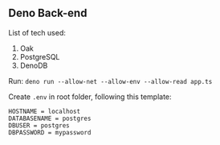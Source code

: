 ## Deno Back-end

List of tech used:

1. Oak
2. PostgreSQL
3. DenoDB

Run:
`deno run --allow-net --allow-env --allow-read app.ts`

Create `.env` in root folder, following this template:

```
HOSTNAME = localhost
DATABASENAME = postgres
DBUSER = postgres
DBPASSWORD = mypassword
```
